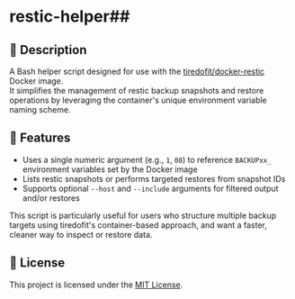 # restic-helper## 

## 📄 Description

A Bash helper script designed for use with the [tiredofit/docker-restic](https://github.com/tiredofit/docker-restic) Docker image.  
It simplifies the management of restic backup snapshots and restore operations by leveraging the container's unique environment variable naming scheme.

## 🚀 Features

- Uses a single numeric argument (e.g., `1`, `08`) to reference `BACKUPxx_` environment variables set by the Docker image
- Lists restic snapshots or performs targeted restores from snapshot IDs
- Supports optional `--host` and `--include` arguments for filtered output and/or restores

This script is particularly useful for users who structure multiple backup targets using tiredofit's container-based approach, and want a faster, cleaner way to inspect or restore data.

## 🧾 License

This project is licensed under the [MIT License](https://opensource.org/licenses/MIT).